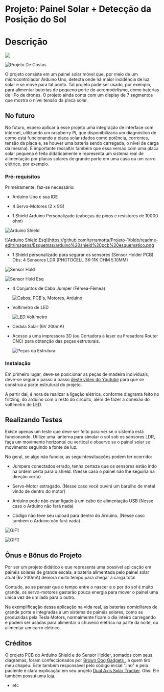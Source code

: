 # Projeto: Painel Solar + Detecção da Posição do Sol

# Descrição

  ![](https://github.com/terramotta/Projeto-1/blob/readme-edit/Imagens/Imagens%20Gerais/capa.jpg?raw=true)


  ![Projeto De Costas](https://github.com/terramotta/Projeto-1/blob/readme-edit/Imagens/Imagens%20Gerais/costas.jpg?raw=true)

  O projeto consiste em um painel solar móvel que, por meio de um microcontrolador Arduino Uno, detecta onde há maior incidência de luz solar e se move para tal ponto. Tal projeto pode ser usado, por exemplo, para alimentar baterias de pequeno porte do aeromodelismo, como baterias de liPo de drones. O projeto ainda conta com um display de 7 segmentos que mostra o nível tensão da placa solar.

## No futuro

  No futuro, espero aplicar à esse projeto uma integração de interface com internet, utilizando um raspberry Pi, que disponibilizaria um diagnóstico de como está funcionando a placa solar (dados como potência, correntes, tensão da placa e, se houver uma bateria sendo carregada, o nível de carga da mesma).
  É importante ressaltar também que essa versão com uma placa solar pequena é feita didaticamente e representa um sistema real de alimentação por placas solares de grande porte em uma casa ou um carro elétrico, por exemplo.


### Pré-requisitos

  Primeiramente, faz-se necessário:
  - Arduino Uno e sua IDE
  
  - 4 Servo-Motores (2 x 9G)
  
  - 1 Shield Arduino Personalizado (cabeças de pinos e resistores de 10000 ohm)
  
  ![Arduino Shield](https://github.com/terramotta/Projeto-1/blob/readme-edit/Imagens/Imagens%20Gerais/arduino%20shield%20mundo%20real.png?raw=true)
  
  
  ![Arduino Shield Esq](https://github.com/terramotta/Projeto-1/blob/readme-edit/Imagens/Esquemas/arduino%20shield%20pcb%20esquematico.png
  
  - 1 Shield personalizado para segurar os sensores (Sensor Holder PCB) Obs: 4 Sensores LDR (PHOTOCELL 3K-11K OHM 5.10MM)
  
  ![Sensor Hold](https://github.com/terramotta/Projeto-1/blob/readme-edit/Imagens/Imagens%20Gerais/pcb%20sensor%20hold%20real.png)
  
  
  ![Sensor Hold Esq](https://github.com/terramotta/Projeto-1/blob/readme-edit/Imagens/Esquemas/arduino%20shield%20pcb%20esquematico.png?raw=true)
  
  

  - 4 Conjuntos de Cabo Jumper (Fêmea-Fêmea)
  
    ![Cabos, PCB's, Motores, Arduino](https://github.com/terramotta/Projeto-1/blob/readme-edit/Imagens/Imagens%20Gerais/eletronica.jpg)
    
  
  - Voltímetro de LED
    
    ![LED Voltímetro](https://github.com/terramotta/Projeto-1/blob/readme-edit/Imagens/Imagens%20Gerais/led%20voltimetro.jpg)  
  
  - Cédula Solar (6V 200mA)
  
  - Acesso a uma impressora 3D (ou Cortadora à laser ou Fresadora Router CNC) para obtenção das peças estruturais.
  
    ![Peças da Estrutura](https://github.com/terramotta/Projeto-1/blob/readme-edit/Imagens/Imagens%20Gerais/estruturas.jpg)
  




### Instalação

  Em primeiro lugar, deve-se posicionar as peças de madeira individuais, deve-se seguir o passo a passo [deste vídeo do Youtube](https://www.youtube.com/watch?v=ehgPL8rRmDY) para que se construa a parte estrutural do projeto. 

A partir daí, é hora de realizar a ligação elétrica, conforme diagrama feito no fritzing, do arduino com o resto do circuito, além de fazer a conexão do voltímetro de LED.


## Realizando Testes

Existe apenas um teste que deve ser feito para ver se o sistema está funcionando.
Utilize uma lanterna para simular o sol sob os sensores LDR, faça um movimento horizontal ou vertical e observe se o painel solar se movimento seguindo a fonte de luz.

No geral, se algo não funciar, as seguintessituações podem ter ocorrido:

- Jumpers conectados errado, tenha certeza que os sensores estão indo na ordem certa para o shield. (Nesse caso o painel não lhe seguiria na direção certa)

- Servo-Motor estragado. (Nesse caso você ouvirá um barulho de metal vindo de dentro do motor)

- Arduino pode não estar ligado à um cabo de alimentação USB (Nesse caso o Arduino não fará nada)

- Código não teve seu upload para dentro do Arduino. (Nesse caso tambem o Arduino não fará nada)

![GIF1](https://github.com/terramotta/Projeto-1/blob/readme-edit/Imagens/GIFs/gif%201.gif)


![GIF2](https://github.com/terramotta/Projeto-1/blob/readme-edit/Imagens/GIFs/gif%202.gif)


## Ônus e Bônus do Projeto

Por ser um projeto didático e que representa uma possível aplicação em painéis solares de grande escala, a bateria alimentada pelo painel solar atual (6v 200mA) demora muito tempo para chegar a carga total.

Contudo, ao se pensar que o tempo entre o nascer e o por do sol é muito grande, os servo-motores gastarão pouca energia para mover o painel uma unica vez de um lado para o outro.

Na exemplificação dessa aplicação na vida real, as baterias domiciliares de grande porte e integradas a um sistema de painéis solares, como as produzidas pela Tesla Motors, normalmente ficam o dia inteiro carregando e podem ser usadas para alimentar o chuveiro elétrico na parte da noite, ou alimentar um carro elétrico.



## Créditos

O projeto PCB do Arduino Shield e do Sensor Holder, somados com seus diagramas, foram confeccionados por [Brown Dog Gadgets
](https://github.com/BrownDogGadgets), a quem tiro meu chapéu. Este também responsável pelo código inicial ".ino" e pela paciente e clara explicação em seu projeto [Dual Axis Solar Tracker](https://github.com/BrownDogGadgets/SolarTracker/tree/master/Dual%20Axis%20Tracker).
Obs: Ele também possui uma [loja](https://www.browndoggadgets.com/collections/new-solar/products/dual-axis-smart-solar-tracker).




* etc

